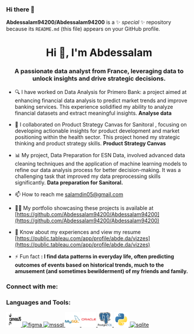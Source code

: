 ### Hi there 👋

**Abdessalam94200/Abdessalam94200** is a ✨ _special_ ✨ repository because its `README.md` (this file) appears on your GitHub profile.

<h1 align="center">Hi 👋, I'm Abdessalam</h1>
<h3 align="center">A passionate data analyst from France, leveraging data to unlock insights and drive strategic decisions.</h3>

- 🔍 I have worked on Data Analysis for Primero Bank: a project aimed at enhancing financial data analysis to predict market trends and improve banking services. This experience solidified my ability to analyze financial datasets and extract meaningful insights. **Analyse data**

- 🤝 I collaborated on Product Strategy Canvas for Sanitoral , focusing on developing actionable insights for product development and market positioning within the health sector. This project honed my strategic thinking and product strategy skills. **Product Strategy Canvas**

- 📊 My project, Data Preparation for ESN Data, involved advanced data cleaning techniques and the application of machine learning models to refine our data analysis process for better decision-making. It was a challenging task that improved my data preprocessing skills significantly. **Data preparation for Sanitoral.**

- 📫 How to reach me [salamdin05@gmail.com](salamdin05@gmail.com)

- 👨‍💻 My portfolio showcasing these projects is available at [https://github.com/Abdessalam94200/Abdessalam94200](https://github.com/Abdessalam94200/Abdessalam94200)

- 📄 Know about my experiences and view my resume [https://public.tableau.com/app/profile/abde.da/vizzes](https://public.tableau.com/app/profile/abde.da/vizzes)

- ⚡ Fun fact **: I find data patterns in everyday life, often predicting outcomes of events based on historical trends, much to the amusement (and sometimes bewilderment) of my friends and family.**

<h3 align="left">Connect with me:</h3>
<p align="left">
</p>

<h3 align="left">Languages and Tools:</h3>
<p align="left"> <a href="https://canvasjs.com" target="_blank" rel="noreferrer"> <img src="https://raw.githubusercontent.com/Hardik0307/Hardik0307/master/assets/canvasjs-charts.svg" alt="canvasjs" width="40" height="40"/> </a> <a href="https://www.figma.com/" target="_blank" rel="noreferrer"> <img src="https://www.vectorlogo.zone/logos/figma/figma-icon.svg" alt="figma" width="40" height="40"/> </a> <a href="https://www.microsoft.com/en-us/sql-server" target="_blank" rel="noreferrer"> <img src="https://www.svgrepo.com/show/303229/microsoft-sql-server-logo.svg" alt="mssql" width="40" height="40"/> </a> <a href="https://www.mysql.com/" target="_blank" rel="noreferrer"> <img src="https://raw.githubusercontent.com/devicons/devicon/master/icons/mysql/mysql-original-wordmark.svg" alt="mysql" width="40" height="40"/> </a> <a href="https://www.oracle.com/" target="_blank" rel="noreferrer"> <img src="https://raw.githubusercontent.com/devicons/devicon/master/icons/oracle/oracle-original.svg" alt="oracle" width="40" height="40"/> </a> <a href="https://www.postgresql.org" target="_blank" rel="noreferrer"> <img src="https://raw.githubusercontent.com/devicons/devicon/master/icons/postgresql/postgresql-original-wordmark.svg" alt="postgresql" width="40" height="40"/> </a> <a href="https://www.python.org" target="_blank" rel="noreferrer"> <img src="https://raw.githubusercontent.com/devicons/devicon/master/icons/python/python-original.svg" alt="python" width="40" height="40"/> </a> <a href="https://www.sqlite.org/" target="_blank" rel="noreferrer"> <img src="https://www.vectorlogo.zone/logos/sqlite/sqlite-icon.svg" alt="sqlite" width="40" height="40"/> </a> </p>
